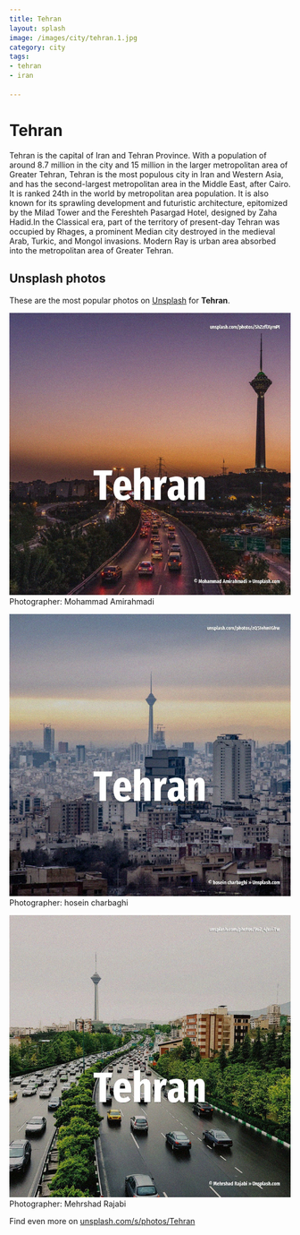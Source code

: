 ```yaml
---
title: Tehran
layout: splash
image: /images/city/tehran.1.jpg
category: city
tags:
- tehran
- iran

---
```

# Tehran

Tehran  is the capital of Iran and Tehran Province.
With a population of around 8.7 million in the city and 15 million in the larger metropolitan area 
of Greater Tehran, Tehran is the most populous city in Iran and Western Asia, and has the 
second-largest metropolitan area in the Middle East, after Cairo.
It is ranked 24th in the world by metropolitan area population.
It is also known for its sprawling development and futuristic architecture, epitomized by the Milad 
Tower and the Fereshteh Pasargad Hotel, designed by Zaha Hadid.In the Classical era, part of the 
territory of present-day Tehran was occupied by Rhages, a prominent Median city destroyed in the 
medieval Arab, Turkic, and Mongol invasions.
Modern Ray is urban area absorbed into the metropolitan area of Greater Tehran.

 
## Unsplash photos
These are the most popular photos on [Unsplash](https://unsplash.com) for **Tehran**.
 
![Tehran](/images/city/tehran.1.jpg)
Photographer:  Mohammad Amirahmadi
 
![Tehran](/images/city/tehran.2.jpg)
Photographer:  hosein charbaghi
 
![Tehran](/images/city/tehran.3.jpg)
Photographer:  Mehrshad Rajabi
 
Find even more on [unsplash.com/s/photos/Tehran](https://unsplash.com/s/photos/Tehran)
 
